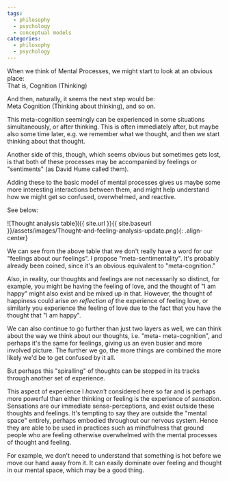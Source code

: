 ```yaml
---
tags: 
  - philosophy
  - psychology
  - conceptual models
categories: 
  - philosophy
  - psychology
---
```



When we think of Mental Processes, we might start to look at an obvious place:\
That is, Cognition (Thinking)

And then, naturally, it seems the next step would be:\
Meta Cognition (Thinking about thinking), and so on.

This meta-cognition seemingly can be experienced in some situations simultaneously, or after thinking. This is often immediately after, but maybe also some time later, e.g. we remember what we thought, and then we start thinking about that thought.

Another side of this, though, which seems obvious but sometimes gets lost, is that both of these processes may be accompanied by feelings or "sentiments" (as David Hume called them).

Adding these to the basic model of mental processes gives us maybe some more interesting interactions between them, and might help understand how we might get so confused, overwhelmed, and reactive.

See below:

![Thought analysis table]({{ site.url }}{{ site.baseurl }}/assets/images/Thought-and-feeling-analysis-update.png){: .align-center}

We can see from the above table that we don't really have a word for our "feelings about our feelings". I propose "meta-sentimentality". It's probably already been coined, since it's an obvious equivalent to "meta-cognition."

Also, in reality, our thoughts and feelings are not necessarily so distinct, for example, you might be having the feeling of love, and the thought of "I am happy" might also exist and be mixed up in that. However, the thought of happiness could arise _on reflection of_ the experience of feeling love, or similarly you experience the feeling of love due to the fact that you have the thought that "I am happy".

We can also continue to go further than just two layers as well, we can think about the way we think about our thoughts, i.e. "meta- meta-cognition", and perhaps it's the same for feelings, giving us an even busier and more involved picture. The further we go, the more things are combined the more likely we'd be to get confused by it all.

But perhaps this "spiralling" of thoughts can be stopped in its tracks through another set of experience.

This aspect of experience I _haven't_ considered here so far and is perhaps more powerful than either thinking or feeling is the experience of _sensation_. Sensations are our immediate sense-perceptions, and exist outside  these thoughts and feelings. It's tempting to say they are outside the "mental space" entirely, perhaps embodied throughout our nervous system. Hence they are able to be used in practices such as mindfulness that ground people who are feeling otherwise overwhelmed with the mental  processes of thought and feeling. 

For example, we don't neeed to understand that something is hot before we move our hand away from it. It can easily dominate over feeling and thought in our mental space, which may be a good thing.
